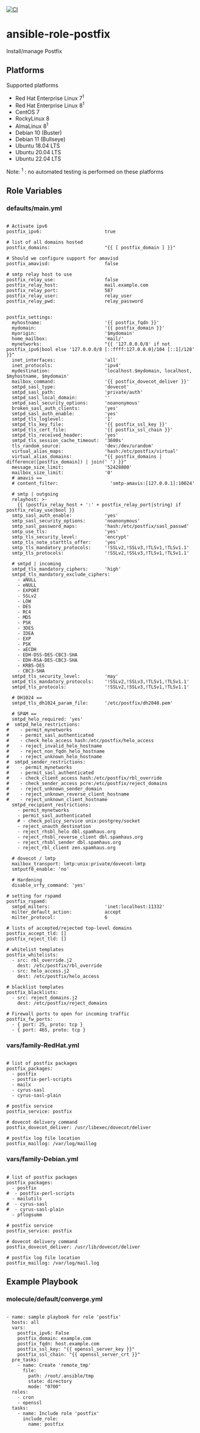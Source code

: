 [![CI](https://github.com/de-it-krachten/ansible-role-postfix/workflows/CI/badge.svg?event=push)](https://github.com/de-it-krachten/ansible-role-postfix/actions?query=workflow%3ACI)


# ansible-role-postfix

Install/manage Postfix


## Platforms

Supported platforms

- Red Hat Enterprise Linux 7<sup>1</sup>
- Red Hat Enterprise Linux 8<sup>1</sup>
- CentOS 7
- RockyLinux 8
- AlmaLinux 8<sup>1</sup>
- Debian 10 (Buster)
- Debian 11 (Bullseye)
- Ubuntu 18.04 LTS
- Ubuntu 20.04 LTS
- Ubuntu 22.04 LTS

Note:
<sup>1</sup> : no automated testing is performed on these platforms

## Role Variables
### defaults/main.yml
<pre><code>
# Activate ipv6
postfix_ipv6:                       true

# list of all domains hosted
postfix_domains:                    "{{ [ postfix_domain ] }}"

# Should we configure support for amavisd
postfix_amavisd:                    false

# smtp relay host to use
postfix_relay_use:                  false
postfix_relay_host:                 mail.example.com
postfix_relay_port:                 587
postfix_relay_user:                 relay_user
postfix_relay_pwd:                  relay_password


postfix_settings:
  myhostname:                       '{{ postfix_fqdn }}'
  mydomain:                         '{{ postfix_domain }}'
  myorigin:                         '$mydomain'
  home_mailbox:                     'mail/'
  mynetworks:                       "{{ '127.0.0.0/8' if not postfix_ipv6|bool else '127.0.0.0/8 [::ffff:127.0.0.0]/104 [::1]/128' }}"
  inet_interfaces:                  'all'
  inet_protocols:                   'ipv4'
  mydestination:                    'localhost.$mydomain, localhost, $myhostname, $mydomain'
  mailbox_command:                  '{{ postfix_dovecot_deliver }}'
  smtpd_sasl_type:                  'dovecot'
  smtpd_sasl_path:                  'private/auth'
  smtpd_sasl_local_domain:          ''
  smtpd_sasl_security_options:      'noanonymous'
  broken_sasl_auth_clients:         'yes'
  smtpd_sasl_auth_enable:           'yes'
  smtpd_tls_loglevel:               '1'
  smtpd_tls_key_file:               '{{ postfix_ssl_key }}'
  smtpd_tls_cert_file:              '{{ postfix_ssl_chain }}'
  smtpd_tls_received_header:        'yes'
  smtpd_tls_session_cache_timeout:  '3600s'
  tls_random_source:                'dev:/dev/urandom'
  virtual_alias_maps:               'hash:/etc/postfix/virtual'
  virtual_alias_domains:            "{{ postfix_domains | difference([postfix_domain]) | join(' ') }}"
  message_size_limit:               '52428800'
  mailbox_size_limit:               '0'
  # amavis ==
  # content_filter:                   'smtp-amavis:[127.0.0.1]:10024'

  # smtp | outgoing
  relayhost: >-
    {{ (postfix_relay_host + ':' + postfix_relay_port|string) if postfix_relay_use|bool }}
  smtp_sasl_auth_enable:            'yes'
  smtp_sasl_security_options:       'noanonymous'
  smtp_sasl_password_maps:          'hash:/etc/postfix/sasl_passwd'
  smtp_use_tls:                     'yes'
  smtp_tls_security_level:          'encrypt'
  smtp_tls_note_starttls_offer:     'yes'
  smtp_tls_mandatory_protocols:     '!SSLv2,!SSLv3,!TLSv1,!TLSv1.1'
  smtp_tls_protocols:               '!SSLv2,!SSLv3,!TLSv1,!TLSv1.1'

  # smtpd | incoming
  smtpd_tls_mandatory_ciphers:      'high'
  smtpd_tls_mandatory_exclude_ciphers:
    - aNULL
    - eNULL
    - EXPORT
    - SSLv2
    - LOW
    - DES
    - RC4
    - MD5
    - PSK
    - 3DES
    - IDEA
    - EXP
    - PSK
    - aECDH
    - EDH-DSS-DES-CBC3-SHA
    - EDH-RSA-DES-CBC3-SHA
    - KRB5-DES
    - CBC3-SHA
  smtpd_tls_security_level:         'may'
  smtpd_tls_mandatory_protocols:    '!SSLv2,!SSLv3,!TLSv1,!TLSv1.1'
  smtpd_tls_protocols:              '!SSLv2,!SSLv3,!TLSv1,!TLSv1.1'

  # DH1024 ==
  smtpd_tls_dh1024_param_file:      '/etc/postfix/dh2048.pem'

  # SPAM ==
  smtpd_helo_required: 'yes'
#  smtpd_helo_restrictions:
#    - permit_mynetworks
#    - permit_sasl_authenticated
#    - check_helo_access hash:/etc/postfix/helo_access
#    - reject_invalid_helo_hostname
#    - reject_non_fqdn_helo_hostname
#    - reject_unknown_helo_hostname
#  smtpd_sender_restrictions:
#    - permit_mynetworks
#    - permit_sasl_authenticated
#    - check_client_access hash:/etc/postfix/rbl_override
#    - check_sender_access pcre:/etc/postfix/reject_domains
#    - reject_unknown_sender_domain
#    - reject_unknown_reverse_client_hostname
#    - reject_unknown_client_hostname
  smtpd_recipient_restrictions:
    - permit_mynetworks
    - permit_sasl_authenticated
    # - check_policy_service unix:postgrey/socket
    - reject_unauth_destination
    - reject_rhsbl_helo dbl.spamhaus.org
    - reject_rhsbl_reverse_client dbl.spamhaus.org
    - reject_rhsbl_sender dbl.spamhaus.org
    - reject_rbl_client zen.spamhaus.org

  # dovecot / lmtp
  mailbox_transport: lmtp:unix:private/dovecot-lmtp
  smtputf8_enable: 'no'

  # Hardening
  disable_vrfy_command: 'yes'

# setting for rspamd
postfix_rspamd:
  smtpd_milters:                    'inet:localhost:11332'
  milter_default_action:            accept
  milter_protocol:                  6

# lists of accepted/rejected top-level domains
postfix_accept_tld: []
postfix_reject_tld: []

# whitelist templates
postfix_whitelists:
  - src: rbl_override.j2
    dest: /etc/postfix/rbl_override
  - src: helo_access.j2
    dest: /etc/postfix/helo_access

# blacklist templates
postfix_blacklists:
  - src: reject_domains.j2
    dest: /etc/postfix/reject_domains

# Firewall ports to open for incoming traffic
postfix_fw_ports:
  - { port: 25, proto: tcp }
  - { port: 465, proto: tcp }
</pre></code>

### vars/family-RedHat.yml
<pre><code>
# list of postfix packages
postfix_packages:
  - postfix
  - postfix-perl-scripts
  - mailx
  - cyrus-sasl
  - cyrus-sasl-plain

# postfix service
postfix_service: postfix

# dovecot delivery command
postfix_dovecot_deliver: /usr/libexec/dovecot/deliver

# postfix log file location
postfix_maillog: /var/log/maillog
</pre></code>

### vars/family-Debian.yml
<pre><code>
# list of postfix packages
postfix_packages:
  - postfix
#  - postfix-perl-scripts
  - mailutils
#  - cyrus-sasl
#  - cyrus-sasl-plain
  - pflogsumm

# postfix service
postfix_service: postfix

# dovecot delivery command
postfix_dovecot_deliver: /usr/lib/dovecot/deliver

# postfix log file location
postfix_maillog: /var/log/mail.log
</pre></code>



## Example Playbook
### molecule/default/converge.yml
<pre><code>
- name: sample playbook for role 'postfix'
  hosts: all
  vars:
    postfix_ipv6: False
    postfix_domain: example.com
    postfix_fqdn: host.example.com
    postfix_ssl_key: "{{ openssl_server_key }}"
    postfix_ssl_chain: "{{ openssl_server_crt }}"
  pre_tasks:
    - name: Create 'remote_tmp'
      file:
        path: /root/.ansible/tmp
        state: directory
        mode: "0700"
  roles:
    - cron
    - openssl
  tasks:
    - name: Include role 'postfix'
      include_role:
        name: postfix
</pre></code>
